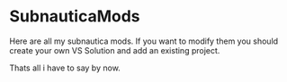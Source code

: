 # SubnauticaMods
Here are all my subnautica mods.
If you want to modify them you should create your own VS Solution and add an existing project.

Thats all i have to say by now.
